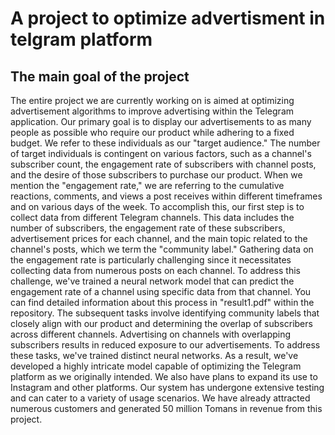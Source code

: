 # A project to optimize advertisment in telgram platform
##  The main goal of the project
The entire project we are currently working on is aimed at optimizing advertisement algorithms to improve advertising within the Telegram application. 
Our primary goal is to display our advertisements to as many people as possible who require our product while adhering to a fixed budget.
We refer to these individuals as our "target audience." The number of target individuals is contingent on various factors, such as a channel's subscriber count, 
the engagement rate of subscribers with channel posts, and the desire of those subscribers to purchase our product. When we mention the "engagement rate,"
we are referring to the cumulative reactions, comments, and views a post receives within different timeframes and on various days of the week.
To accomplish this, our first step is to collect data from different Telegram channels. This data includes the number of subscribers, 
the engagement rate of these subscribers, advertisement prices for each channel, and the main topic related to the channel's posts, which we term the "community label."
Gathering data on the engagement rate is particularly challenging since it necessitates collecting data from numerous posts on each channel. To address this challenge,
we've trained a neural network model that can predict the engagement rate of a channel using specific data from that channel. You can find detailed information about
this process in "result1.pdf" within the repository.
The subsequent tasks involve identifying community labels that closely align with our product and determining the overlap of subscribers across different channels. 
Advertising on channels with overlapping subscribers results in reduced exposure to our advertisements. To address these tasks, we've trained distinct neural networks. 
As a result, we've developed a highly intricate model capable of optimizing the Telegram platform as we originally intended. We also have plans to expand its use to
Instagram and other platforms. Our system has undergone extensive testing and can cater to a variety of usage scenarios. We have already attracted numerous customers 
and generated 50 million Tomans in revenue from this project.
